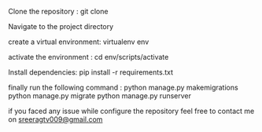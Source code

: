 Clone the repository : git clone

Navigate to the project directory

create a virtual environment: virtualenv env

activate the environment : cd env/scripts/activate

Install dependencies: pip install -r requirements.txt


finally run the following command : python manage.py makemigrations python manage.py migrate python manage.py runserver

if you faced any issue while configure the repository feel free to contact me on sreeragtv009@gmail.com
